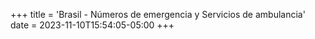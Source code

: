 +++
title = 'Brasil - Números de emergencia y Servicios de ambulancia'
date = 2023-11-10T15:54:05-05:00
+++
